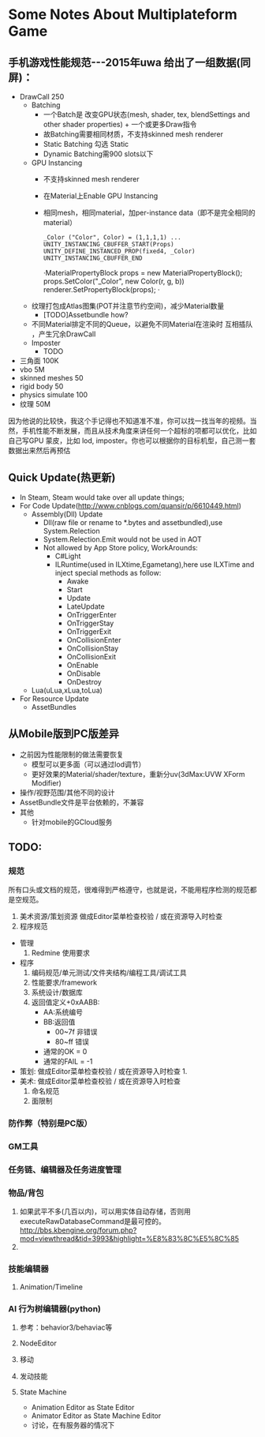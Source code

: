 # Some Notes About Multiplateform Game

## 手机游戏性能规范---2015年uwa 给出了一组数据(同屏)：

- DrawCall 250
    - Batching
        - 一个Batch是 改变GPU状态(mesh, shader, tex, blendSettings and other shader properties) + 一个或更多Draw指令
        - 故Batching需要相同材质，不支持skinned mesh renderer
        - Static Batching 勾选 Static
        - Dynamic Batching需900 slots以下
    - GPU Instancing
        - 不支持skinned mesh renderer
        - 在Material上Enable GPU Instancing
        - 相同mesh，相同material，加per-instance data（即不是完全相同的material）
            
            `_Color ("Color", Color) = (1,1,1,1)
            ...
            UNITY_INSTANCING_CBUFFER_START(Props)
                UNITY_DEFINE_INSTANCED_PROP(fixed4, _Color)
            UNITY_INSTANCING_CBUFFER_END`
            
            ·MaterialPropertyBlock props = new MaterialPropertyBlock();
            props.SetColor("_Color", new Color(r, g, b))
            renderer.SetPropertyBlock(props);
            ·
    - 纹理打包成Atlas图集(POT并注意节约空间)，减少Material数量
        - [TODO]Assetbundle how?
    - 不同Material排定不同的Queue，以避免不同Material在渲染时 互相插队 ，产生冗余DrawCall
    - Imposter
        - TODO
- 三角面 100K 
- vbo 5M
- skinned meshes  50
- rigid body 50 
- physics simulate 100 
- 纹理 50M 

因为他说的比较快，我这个手记得也不知道准不准，你可以找一找当年的视频。当然，手机性能不断发展，而且从技术角度来讲任何一个超标的项都可以优化，比如自己写GPU 蒙皮，比如 lod, imposter。你也可以根据你的目标机型，自己测一套数据出来然后再预估

## Quick Update(热更新)
- In Steam, Steam would take over all update things;
- For Code Update(http://www.cnblogs.com/quansir/p/6610449.html)
    - Assembly(Dll) Update
        - Dll(raw file or rename to *.bytes and assetbundled),use System.Relection
        - System.Relection.Emit would not be used in AOT
        - Not allowed by App Store policy, WorkArounds:
            - C#Light
            - ILRuntime(used in ILXtime,Egametang),here use ILXTime and inject special methods as follow:
                - Awake
                - Start
                - Update
                - LateUpdate
                - OnTriggerEnter
                - OnTriggerStay
                - OnTriggerExit
                - OnCollisionEnter
                - OnCollisionStay
                - OnCollisionExit
                - OnEnable
                - OnDisable
                - OnDestroy
    - Lua(uLua,xLua,toLua)
- For Resource Update
    - AssetBundles


## 从Mobile版到PC版差异
- 之前因为性能限制的做法需要恢复
    - 模型可以更多面（可以通过lod调节）
    - 更好效果的Material/shader/texture，重新分uv(3dMax:UVW XForm Modifier)
- 操作/视野范围/其他不同的设计
- AssetBundle文件是平台依赖的，不兼容
- 其他
    - 针对mobile的GCloud服务

## TODO:
### 规范
所有口头或文档的规范，很难得到严格遵守，也就是说，不能用程序检测的规范都是空规范。
1. 美术资源/策划资源 做成Editor菜单检查校验 / 或在资源导入时检查
2. 程序规范
    
+ 管理
    1. Redmine 使用要求
+ 程序
    1. 编码规范/单元测试/文件夹结构/编程工具/调试工具
    2. 性能要求/framework
    3. 系统设计/数据库
    4. 返回值定义+0xAABB:
        + AA:系统编号
        + BB:返回值
            - 00~7f 非错误
            - 80~ff 错误
        + 通常的OK = 0
        + 通常的FAIL = -1
+ 策划: 做成Editor菜单检查校验 / 或在资源导入时检查
    1. 
+ 美术: 做成Editor菜单检查校验 / 或在资源导入时检查
    1. 命名规范
    2. 面限制
### 防作弊（特别是PC版）
### GM工具
### 任务链、编辑器及任务进度管理
### 物品/背包
1. 如果武平不多(几百以内)，可以用实体自动存储，否则用executeRawDatabaseCommand是最可控的。 http://bbs.kbengine.org/forum.php?mod=viewthread&tid=3993&highlight=%E8%83%8C%E5%8C%85
2. 
### 技能编辑器
1. Animation/Timeline
### AI 行为树编辑器(python)
1. 参考：behavior3/behaviac等
2. NodeEditor
3. 移动
4. 发动技能

2. State Machine 
    + Animation Editor as State Editor 
    + Animator Editor as State Machine Editor
    + 讨论，在有服务器的情况下
